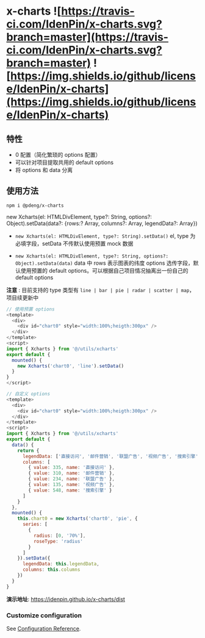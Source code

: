 # x-charts ![https://travis-ci.com/IdenPin/x-charts.svg?branch=master](https://travis-ci.com/IdenPin/x-charts.svg?branch=master) ![https://img.shields.io/github/license/IdenPin/x-charts](https://img.shields.io/github/license/IdenPin/x-charts)

## 特性

- 0 配置（简化繁琐的 options 配置）
- 可以针对项目提取共用的 default options
- 将 options 和 data 分离

## 使用方法

`npm i @pdeng/x-charts`

new Xcharts(el: HTMLDivElement, type?: String, options?: Object).setData(data?: {rows:? Array, columns?: Array, legendData?: Array})

- `new Xcharts(el: HTMLDivElement, type?: String).setData()`
  el, type 为必填字段，setData 不传默认使用预置 mock 数据

- `new Xcharts(el: HTMLDivElement, type?: String, options?: Object).setData(data)`
  data 中 rows 表示图表的纬度
  options 选传字段，默认使用预置的 default options。可以根据自己项目情况抽离出一份自己的 default options

**注意** : 目前支持的 type 类型有 `line | bar | pie | radar | scatter | map`，项目续更新中

```js
// 使用预置 options
<template>
  <div>
    <div id="chart0" style="width:100%;heigth:300px" />
  </div>
</template>
<script>
import { Xcharts } from '@/utils/xcharts'
export default {
  mounted() {
    new Xcharts('chart0', 'line').setData()
  }
}
</script>

// 自定义 options
<template>
  <div>
    <div id="chart0" style="width:100%;heigth:300px" />
  </div>
</template>
<script>
import { Xcharts } from '@/utils/xcharts'
export default {
  data() {
    return {
      legendData: ['直接访问', '邮件营销', '联盟广告', '视频广告', '搜索引擎'],
      columns: [
        { value: 335, name: '直接访问' },
        { value: 310, name: '邮件营销' },
        { value: 234, name: '联盟广告' },
        { value: 135, name: '视频广告' },
        { value: 548, name: '搜索引擎' }
      ]
    }
  },
  mounted() {
    this.chart0 = new Xcharts('chart0', 'pie', {
      series: [
        {
          radius: [0, '70%'],
          roseType: 'radius'
        }
      ]
    }).setData({
      legendData: this.legendData,
      columns: this.columns
    })
  }
}
```

**演示地址**: https://idenpin.github.io/x-charts/dist

### Customize configuration

See [Configuration Reference](https://cli.vuejs.org/config/).
